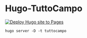 # Hugo-TuttoCampo
[![Deploy Hugo site to Pages](https://github.com/Allan-Nava/Hugo-TuttoCampo/actions/workflows/hugo.yml/badge.svg)](https://github.com/Allan-Nava/Hugo-TuttoCampo/actions/workflows/hugo.yml)

```
hugo server -D -t tuttocampo
```